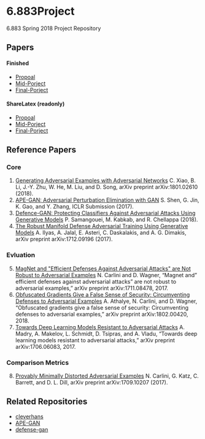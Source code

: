# 6.883Project
6.883 Spring 2018 Project Repository

## Papers
#### Finished
 - [Propoal](https://github.com/johnding1996/6.883Project/blob/master/docs/proposal.pdf)
 - [Mid-Porject](https://github.com/johnding1996/6.883Project/blob/master/docs/midproject.pdf)
 - [Final-Porject](https://github.com/johnding1996/6.883Project/blob/master/docs/finalproject.pdf)

#### ShareLatex (readonly)
 - [Propoal](https://www.sharelatex.com/read/cpnytmwmcfjs)
 - [Mid-Porject](https://www.sharelatex.com/read/xmkkbgjqsqzr)
 - [Final-Porject](https://www.sharelatex.com/read/ygtrykqqgtcq)

## Reference Papers
### Core
1. [Generating Adversarial Examples with Adversarial Networks](https://arxiv.org/abs/1801.02610) C. Xiao, B. Li, J.-Y. Zhu, W. He, M. Liu, and D. Song, arXiv preprint arXiv:1801.02610 (2018).
2. [APE-GAN: Adversarial Perturbation Elimination with GAN](https://arxiv.org/abs/1707.05474) S. Shen, G. Jin, K. Gao, and Y. Zhang, ICLR Submission (2017).
3. [Defence-GAN: Protecting Classifiers Against Adversarial Attacks Using Generative Models](https://openreview.net/forum?id=BkJ3ibb0-&noteId=SJwPXJaHG) P. Samangouei, M. Kabkab, and R. Chellappa (2018).
4. [The Robust Manifold Defense Adversarial Training Using Generative Models](https://arxiv.org/abs/1712.09196) A. Ilyas, A. Jalal, E. Asteri, C. Daskalakis, and A. G. Dimakis, arXiv preprint arXiv:1712.09196 (2017).
### Evluation
5. [MagNet and "Efficient Defenses Against Adversarial Attacks" are Not Robust to Adversarial Examples](https://arxiv.org/abs/1711.08478) N. Carlini and D. Wagner, “Magnet and” efficient defenses
against adversarial attacks” are not robust to adversarial examples,” arXiv preprint arXiv:1711.08478, 2017.
6. [Obfuscated Gradients Give a False Sense of Security: Circumventing Defenses to Adversarial Examples](https://arxiv.org/abs/1802.00420) A. Athalye, N. Carlini, and D. Wagner, “Obfuscated gradients
give a false sense of security: Circumventing defenses to adversarial examples,” arXiv preprint arXiv:1802.00420, 2018.
7. [Towards Deep Learning Models Resistant to Adversarial Attacks](https://arxiv.org/abs/1706.06083) A. Madry, A. Makelov, L. Schmidt, D. Tsipras, and A. Vladu,
“Towards deep learning models resistant to adversarial attacks,”
arXiv preprint arXiv:1706.06083, 2017.
### Comparison Metrics
8. [Provably Minimally Distorted Adversarial Examples](https://arxiv.org/abs/1709.10207) N. Carlini, G. Katz, C. Barrett, and D. L. Dill, arXiv preprint arXiv:1709.10207 (2017).

## Related Repositories
 - [cleverhans](https://github.com/tensorflow/cleverhans)
 - [APE-GAN](https://github.com/shenqixiaojiang/APE-GAN)
 - [defense-gan](https://github.com/anishathalye/obfuscated-gradients/tree/master/defensegan)

